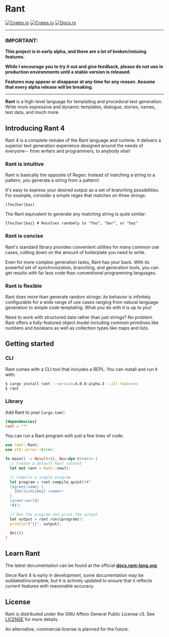# Rant

[![Crates.io](https://img.shields.io/crates/v/rant)](https://crates.io/crates/rant)
[![Crates.io](https://img.shields.io/crates/d/rant)](https://crates.io/crates/rant)
[![Docs.rs](https://docs.rs/rant/badge.svg)](https://docs.rs/rant)

***
### IMPORTANT:

**This project is in early alpha, and there are a lot of broken/missing features.**

**While I encourage you to try it out and give feedback, please do not use in production environments until a stable version is released.**

**Features may appear or disappear at any time for any reason. Assume that every alpha release will be breaking.**

***

**Rant** is a high-level language for templating and procedural text generation.
Write more expressive and dynamic templates, dialogue, stories, names, test data, and much more.

## Introducing Rant 4

Rant 4 is a complete remake of the Rant language and runtime. It delivers a superior text generation experience designed around the needs of everyone-- from writers and programmers, to anybody else!

### Rant is intuitive

Rant is basically the opposite of Regex: 
Instead of matching a string to a pattern, you generate a string from a pattern!

It's easy to express your desired output as a set of branching possibilities.
For example, consider a simple regex that matches on three strings:

```regex
(foo|bar|baz)
```

The Rant equivalent to generate any matching string is quite similar:

```rant
{foo|bar|baz} # Resolves randomly to "foo", "bar", or "baz"
```

### Rant is concise

Rant's standard library provides convenient utilities for many common use cases, cutting down on the amount of boilerplate you need to write. 

Even for more complex generation tasks, Rant has your back. With its powerful set of synchronization, branching, and generation tools, you can get results with far less code than conventional programming languages.

### Rant is flexible

Rant does more than generate random strings: its behavior is infinitely configurable for a wide range of use cases ranging from natural language generation to simple code templating. What you do with it is up to you!

Need to work with structured data rather than just strings? No problem. Rant offers a fully-featured object model including common primitives like numbers and booleans as well as collection types like maps and lists.

## Getting started

### CLI

Rant comes with a CLI tool that includes a REPL. You can install and run it with:

```sh
$ cargo install rant --version=4.0.0-alpha.3 --all-features
$ rant
```

### Library

Add Rant to your `Cargo.toml`:

```toml
[dependencies]
rant = "*"
```

You can run a Rant program with just a few lines of code:

```rust
use rant::Rant;
use std::error::Error;

fn main() -> Result<(), Box<dyn Error>> {
  // Create a default Rant context
  let mut rant = Rant::new();

  // Compile a simple program
  let program = rant.compile_quiet(r#"
  [$greet:name] {
    {Hello|Hi|Hey} <name>!
  }
  [greet:world]
  "#)?;

  // Run the program and print the output
  let output = rant.run(&program)?;
  println!("{}", output);

  Ok(())
}
```

## Learn Rant

The latest documentation can be found at the official **[docs.rant-lang.org](https://docs.rant-lang.org)**.

Since Rant 4 is early in development, some documentation may be outdated/incomplete, but it is actively updated to ensure that it reflects current features with reasonable accuracy.


## License

Rant is distributed under the GNU Affero General Public License v3. See [LICENSE](./LICENSE) for more details.

An alternative, commercial license is planned for the future.
